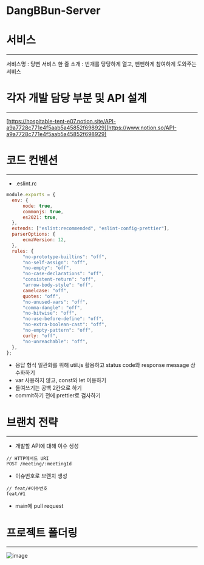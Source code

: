 # DangBBun-Server

# 서비스

---

서비스명 : 당뻔
서비스 한 줄 소개 : 번개를 당당하게 열고, 뻔뻔하게 참여하게 도와주는 서비스

# 각자 개발 담당 부분 및 API 설계

---

[https://hospitable-tent-e07.notion.site/API-a9a7728c771e4f5aab5a45852f698929](https://www.notion.so/API-a9a7728c771e4f5aab5a45852f698929)

# 코드 컨벤션

---

- .eslint.rc

```jsx
module.exports = {
  env: {
      node: true,
      commonjs: true,
      es2021: true,
  },
  extends: ["eslint:recommended", "eslint-config-prettier"],
  parserOptions: {
      ecmaVersion: 12,
  },
  rules: {
      "no-prototype-builtins": "off",
      "no-self-assign": "off",
      "no-empty": "off",
      "no-case-declarations": "off",
      "consistent-return": "off",
      "arrow-body-style": "off",
      camelcase: "off",
      quotes: "off",
      "no-unused-vars": "off",
      "comma-dangle": "off",
      "no-bitwise": "off",
      "no-use-before-define": "off",
      "no-extra-boolean-cast": "off",
      "no-empty-pattern": "off",
      curly: "off",
      "no-unreachable": "off",
  },
};
```

- 응답 형식 일관화를 위해 util.js 활용하고 status code와 response message 상수화하기
- var 사용하지 않고, const와 let 이용하기
- 들여쓰기는 공백 2칸으로 하기
- commit하기 전에 prettier로 검사하기

# 브랜치 전략

---

- 개발할 API에 대해 이슈 생성

```
// HTTP메서드 URI
POST /meeting/:meetingId
```

- 이슈번호로 브랜치 생성

```
// feat/#이슈번호
feat/#1
```

- main에 pull request

# 프로젝트 폴더링

---

![image](https://user-images.githubusercontent.com/71129059/142736458-db734ab9-e08c-4b37-8a10-c10afa652141.png)

